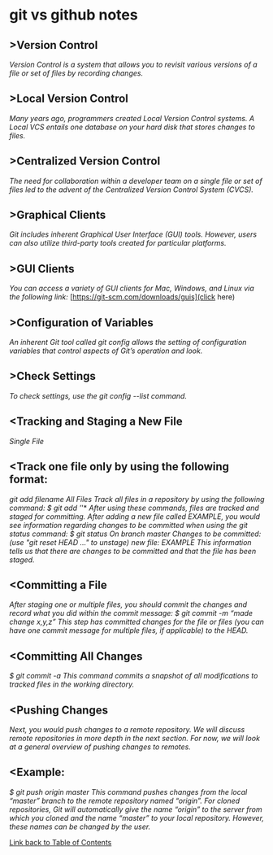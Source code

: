 # git vs github notes

## >Version Control
*Version Control is a system that allows you to revisit various versions of a file or set of files by recording changes.*

## >Local Version Control
*Many years ago, programmers created Local Version Control systems. A Local VCS entails one database on your hard disk that stores changes to files.*

## >Centralized Version Control
*The need for collaboration within a developer team on a single file or set of files led to the advent of the Centralized Version Control System (CVCS).*

## >Graphical Clients
*Git includes inherent Graphical User Interface (GUI) tools. However, users can also utilize third-party tools created for particular platforms.*

## >GUI Clients
*You can access a variety of GUI clients for Mac, Windows, and Linux via the following link:* 
[https://git-scm.com/downloads/guis](click here)

## >Configuration of Variables
*An inherent Git tool called git config allows the setting of configuration variables that control aspects of Git’s operation and look.*

## >Check Settings
*To check settings, use the git config --list command.*

## <Tracking and Staging a New File
*Single File*

## <Track one file only by using the following format:
*git add filename*
*All Files*
*Track all files in a repository by using the following command:*
*$ git add '*'*
*After using these commands, files are tracked and staged for committing.*
*After adding a new file called EXAMPLE, you would see information regarding changes to be committed when using the git status command:*
*$ git status*
*On branch master*
*Changes to be committed:*
*(use "git reset HEAD ..." to unstage)*
*new file: EXAMPLE*
*This information tells us that there are changes to be committed and that the file has been staged.*

## <Committing a File
*After staging one or multiple files, you should commit the changes and record what you did within the commit message:*
*$ git commit -m “made change x,y,z”*
*This step has committed changes for the file or files (you can have one commit message for multiple files, if applicable) to the HEAD.*

## <Committing All Changes
*$ git commit -a*
*This command commits a snapshot of all modifications to tracked files in the working directory.*

## <Pushing Changes
*Next, you would push changes to a remote repository. We will discuss remote repositories in more depth in the next section. For now, we will look at a general* *overview of pushing changes to remotes.*

## <Example:
*$ git push origin master*
*This command pushes changes from the local “master” branch to the remote repository named “origin”.*
*For cloned repositories, Git will automatically give the name “origin” to the server from which you cloned and the name “master” to your local repository.* 
*However, these names can be changed by the user.*


[Link back to Table of Contents](102/README.md)
